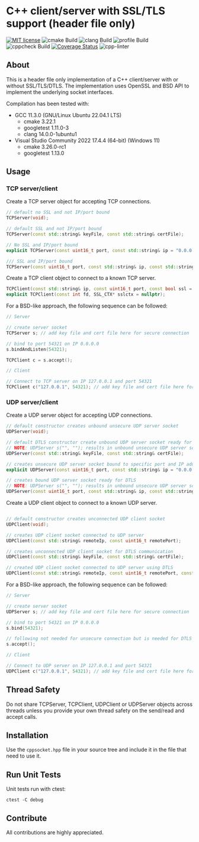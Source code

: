 # C++ client/server with SSL/TLS support (header file only)
[![MIT license](https://img.shields.io/badge/license-MIT-blue.svg)](http://opensource.org/licenses/MIT)
![cmake Build](https://github.com/martelkr/cppsocket/actions/workflows/cmake.yml/badge.svg)
![clang Build](https://github.com/martelkr/cppsocket/actions/workflows/clang.yml/badge.svg)
![profile Build](https://github.com/martelkr/cppsocket/actions/workflows/profile.yml/badge.svg)
![cppcheck Build](https://github.com/martelkr/cppsocket/actions/workflows/cppcheck.yml/badge.svg)
[![Coverage Status](https://coveralls.io/repos/github/martelkr/cppsocket/badge.svg?branch=main)](https://coveralls.io/github/martelkr/cppsocket?branch=main)
![cpp-linter](https://github.com/martelkr/cppsocket/actions/workflows/linter.yml/badge.svg)

## About
This is a header file only implementation of a C++ client/server with or without SSL/TLS/DTLS.
The implementation uses OpenSSL and BSD API to implement the underlying socket interfaces.

Compilation has been tested with:
- GCC 11.3.0 (GNU/Linux Ubuntu 22.04.1 LTS)
	- cmake 3.22.1
	- googletest 1.11.0-3
	- clang 14.0.0-1ubuntu1
- Visual Studio Community 2022 17.4.4 (64-bit) (Windows 11)
	- cmake 3.26.0-rc1
	- googletest 1.13.0

## Usage

### TCP server/client

Create a TCP server object for accepting TCP connections. 

```cpp
// default no SSL and not IP/port bound
TCPServer(void); 

// default SSL and not IP/port bound
TCPServer(const std::string& keyFile, const std::string& certFile); 

// No SSL and IP/port bound
explicit TCPServer(const uint16_t port, const std::string& ip = "0.0.0.0", const int backlog = 3); 

/// SSL and IP/port bound
TCPServer(const uint16_t port, const std::string& ip, const std::string& keyFile, const std::string& certFile, const int backlog = 3);
```

Create a TCP client object to connect to a known TCP server.

```cpp
TCPClient(const std::string& ip, const uint16_t port, const bool ssl = false);
explicit TCPClient(const int fd, SSL_CTX* sslctx = nullptr);
```

For a BSD-like approach, the following sequence can be followed:

```cpp
// Server

// create server socket
TCPServer s; // add key file and cert file here for secure connection

// bind to port 54321 on IP 0.0.0.0
s.bindAndListen(54321); 

TCPClient c = s.accept();
```

```cpp
// Client

// Connect to TCP server on IP 127.0.0.1 and port 54321
TCPClient c("127.0.0.1", 54321); // add key file and cert file here for secure connection
```

### UDP server/client

Create a UDP server object for accepting UDP connections. 

```cpp
// default constructor creates unbound unsecure UDP server socket
UDPServer(void);

// default DTLS constructor create unbound UDP server socket ready for DTLS
// NOTE: UDPServer s("", ""); results in unbound unsecure UDP server socket
UDPServer(const std::string& keyFile, const std::string& certFile);

// creates unsecure UDP server socket bound to specific port and IP address (default all host IP)
explicit UDPServer(const uint16_t port, const std::string& ip = "0.0.0.0");

// creates bound UDP server socket ready for DTLS
// NOTE: UDPServer s("", ""); results in unbound unsecure UDP server socket
UDPServer(const uint16_t port, const std::string& ip, const std::string& keyFile, const std::string& certFile);
```

Create a UDP client object to connect to a known UDP server.

```cpp

// default constructor creates unconnected UDP client socket
UDPClient(void);

// creates UDP client socket connected to UDP server
UDPClient(const std::string& remoteIp, const uint16_t remotePort);

// creates unconnected UDP client socket for DTLS communication
UDPClient(const std::string& keyFile, const std::string& certFile);

// created UDP client socket connected to UDP server using DTLS
UDPClient(const std::string& remoteIp, const uint16_t remotePort, const std::string& keyFile, const std::string& certFile);
```

For a BSD-like approach, the following sequence can be followed:

```cpp
// Server

// create server socket
UDPServer s; // add key file and cert file here for secure connection

// bind to port 54321 on IP 0.0.0.0
s.bind(54321); 

// following not needed for unsecure connection but is needed for DTLS connection
s.accept();
```

```cpp
// Client

// Connect to UDP server on IP 127.0.0.1 and port 54321
UDPClient c("127.0.0.1", 54321); // add key file and cert file here for secure connection
```

## Thread Safety

Do not share TCPServer, TCPClient, UDPClient or UDPServer objects across threads unless you provide your own thread safety on the send/read and accept calls.

## Installation

Use the `cppsocket.hpp` file in your source tree and include it in the file that need to use it.

## Run Unit Tests

Unit tests run with ctest:
```
ctest -C debug
```

## Contribute
All contributions are highly appreciated.
